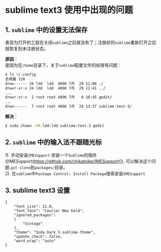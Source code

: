 # sublime text3 使用中出现的问题

## 1. `sublime` 中的设置无法保存
  表现为打开的工程在关闭`sublime`之后就没有了；注册好的`sublime`重新打开之后就恢复到未注册状态。         

**原因**：   
 是因为在`/home`目录下，关于`sublime`配置文件的权限有问题：       
```bash
$ ls ~/.config
总用量 120
drwx------ 26 ldd  ldd  4096 7月  29 12:06 ./
drwxr-xr-x 24 ldd  ldd  4096 7月  29 11:41 ../
...
drwxr-xr-x  2 root root 4096 7月   8 18:45 gedit/
...
drwx------  7 root root 4096 7月  29 13:37 sublime-text-3/
```

**解决**：
```bash
$ sudo chown -hR ldd:ldd sublime-text-3 gedit
```

## 2. `sublime` 中的输入法不跟随光标
1). 手动安装`IMESupport`
 安装一个`Sublime`的插件([IMESupport(https://github.com/chikatoike/IMESupport)]), 可以解决这个问题.`git clone`到`packages/`目录。          
2). 在`sublime`中`Package Control: Install Package`搜索安装`IMESupport`        


## 3. sublime text3 设置
```
{
	"font_size": 11.0,
	"font_face": "Courier New bold",
	"ignored_packages":
	[
		"Vintage"
	],
	"theme": "Soda Dark 3.sublime-theme",
	"update_check": false,
	"word_wrap": "auto"
}

```